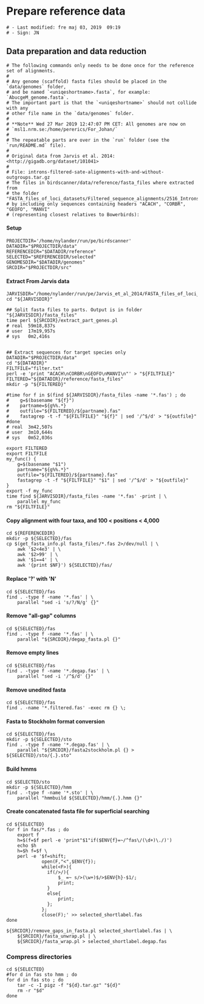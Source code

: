 # Prepare reference data

    # - Last modified: fre maj 03, 2019  09:19
    # - Sign: JN

## Data preparation and data reduction

    # The following commands only needs to be done once for the reference set of alignments.
    # 
    # Any genome (scaffold) fasta files should be placed in the `data/genomes` folder,
    # and be named `<uniqeshortname>.fasta`, for example: `AbucgeM_genome.fasta`.
    # The important part is that the `<uniqeshortname>` should not collide with any
    # other file name in the `data/genomes` folder.
    #
    # **Note** Wed 27 Mar 2019 12:47:07 PM CET: All genomes are now on
    # `msl1.nrm.se:/home/pererics/For_Johan/`
    # 
    # The repeatable parts are over in the `run` folder (see the `run/README.md` file).
    #
    # Original data from Jarvis et al. 2014: <http://gigadb.org/dataset/101041>
    #
    # File: introns-filtered-sate-alignments-with-and-without-outgroups.tar.gz
    # The files in birdscanner/data/reference/fasta_files where extracted from
    # the folder "FASTA_files_of_loci_datasets/Filtered_sequence_alignments/2516_Introns/2500orthologs" 
    # by including only sequences containing headers "ACACH", "CORBR", "GEOFO", "MANVI"
    # (representing closest relatives to Bowerbirds):


#### Setup

    PROJECTDIR='/home/nylander/run/pe/birdscanner'
    DATADIR="$PROJECTDIR/data"
    REFERENCEDIR="$DATADIR/reference"
    SELECTED="$REFERENCEDIR/selected"
    GENOMESDIR="$DATADIR/genomes"
    SRCDIR="$PROJECTDIR/src"


#### Extract From Jarvis data

    JARVISDIR="/home/nylander/run/pe/Jarvis_et_al_2014/FASTA_files_of_loci_datasets/Filtered_sequence_alignments/2516_Introns/2500orthologs"
    cd "${JARVISDIR}"

    ## Split fasta files to parts. Output is in folder "${JARVISDIR}/fasta_files"
    time perl ${SRCDIR}/extract_part_genes.pl
    # real	59m18,837s
    # user	17m19,957s
    # sys	0m2,416s

    
    ## Extract sequences for target species only
    DATADIR="$PROJECTDIR/data"
    cd "${DATADIR}"
    FILTFILE="filter.txt"
    perl -e 'print "ACACH\nCORBR\nGEOFO\nMANVI\n"' > "${FILTFILE}"
    FILTERED="${DATADIR}/reference/fasta_files"
    mkdir -p "${FILTERED}"

    #time for f in $(find ${JARVISDIR}/fasta_files -name '*.fas') ; do
    #    g=$(basename "${f}")
    #    partname=${g%%.*}
    #    outfile="${FILTERED}/${partname}.fas"
    #    fastagrep -t -f "${FILTFILE}" "${f}" | sed '/^$/d' > "${outfile}"
    #done
    # real	3m42,507s
    # user	3m10,644s
    # sys	0m52,036s

    export FILTERED
    export FILTFILE
    my_func() {
        g=$(basename "$1")
        partname="${g%%.*}"
        outfile="${FILTERED}/${partname}.fas"
        fastagrep -t -f "${FILTFILE}" "$1" | sed '/^$/d' > "${outfile}"
    }
    export -f my_func
    time find ${JARVISDIR}/fasta_files -name '*.fas' -print | \
        parallel my_func
    rm "${FILTFILE}"


#### Copy alignment with four taxa, and 100 &lt; positions &lt; 4,000

    cd ${REFERENCEDIR}
    mkdir -p ${SELECTED}/fas
    cp $(get_fasta_info.pl fasta_files/*.fas 2>/dev/null | \
        awk '$2<4e3' | \
        awk '$2>99' | \
        awk '$1==4' | \
        awk '{print $NF}') ${SELECTED}/fas/


#### Replace '?' with 'N'

    cd ${SELECTED}/fas
    find . -type f -name '*.fas' | \
        parallel "sed -i 's/?/N/g' {}"


#### Remove "all-gap" columns

    cd ${SELECTED}/fas
    find . -type f -name '*.fas' | \
        parallel "${SRCDIR}/degap_fasta.pl {}"


#### Remove empty lines

    cd ${SELECTED}/fas
    find . -type f -name '*.degap.fas' | \
        parallel "sed -i '/^$/d' {}"


#### Remove unedited fasta

    cd ${SELECTED}/fas
    find . -name '*.filtered.fas' -exec rm {} \;


#### Fasta to Stockholm format conversion
    
    cd ${SELECTED}/fas
    mkdir -p ${SELECTED}/sto
    find . -type f -name '*.degap.fas' | \
        parallel "${SRCDIR}/fasta2stockholm.pl {} > ${SELECTED}/sto/{.}.sto"


#### Build hmms

    cd $SELECTED/sto
    mkdir -p ${SELECTED}/hmm
    find . -type f -name '*.sto' | \
        parallel "hmmbuild ${SELECTED}/hmm/{.}.hmm {}"


#### Create concatenated fasta file for superficial searching

    cd ${SELECTED}
    for f in fas/*.fas ; do
        export f
        h=$(f=$f perl -e 'print"$1"if($ENV{f}=~/^fas\/(\d+)\./)')
        echo $h
        h=$h f=$f \
        perl -e '$f=shift;
                 open(F,"<",$ENV{f});
                 while(<F>){
                   if(/>/){
                       $_ =~ s/>(\w+)$/>$ENV{h}-$1/;
                       print;
                   }
                   else{
                       print;
                   };
                 };
                 close(F);' >> selected_shortlabel.fas
    done

    ${SRCDIR}/remove_gaps_in_fasta.pl selected_shortlabel.fas | \
        ${SRCDIR}/fasta_unwrap.pl | \
        ${SRCDIR}/fasta_wrap.pl > selected_shortlabel.degap.fas


### Compress directories

    cd ${SELECTED}
    #for d in fas sto hmm ; do
    for d in fas sto ; do
        tar -c -I pigz -f "${d}.tar.gz" "${d}"
        rm -r "$d"
    done


